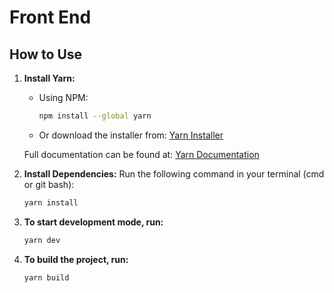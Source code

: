 # Front End

## How to Use

1. **Install Yarn:**

   - Using NPM:
     ```sh
     npm install --global yarn
     ```
   - Or download the installer from:
     [Yarn Installer](https://classic.yarnpkg.com/latest.msi)

   Full documentation can be found at:
   [Yarn Documentation](https://classic.yarnpkg.com/lang/en/docs/install/#windows-stable)

2. **Install Dependencies:**
   Run the following command in your terminal (cmd or git bash):
   ```sh
   yarn install
   ```
3. **To start development mode, run:**
   ```sh
   yarn dev
   ```
4. **To build the project, run:**

   ```sh
   yarn build

   ```
